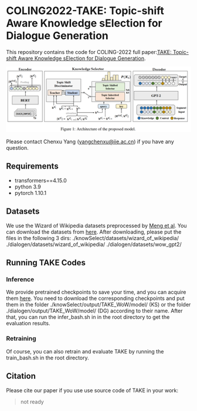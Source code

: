 # COLING2022-TAKE: Topic-shift Aware Knowledge sElection for Dialogue Generation
This repository contains the code for COLING-2022 full paper:[TAKE: Topic-shift Aware Knowledge sElection for Dialogue Generation](http://baidu.com).

![TAKE model pic](https://github.com/iie-ycx/COLING2022-TAKE/raw/main/fig/take-pic.png)

Please contact Chenxu Yang (yangchenxu@iie.ac.cn) if you have any question.
## Requirements
- transformers==4.15.0
- python 3.9
- pytorch 1.10.1
## Datasets
We use the Wizard of Wikipedia datasets preprocessed by [Meng et al](https://dl.acm.org/doi/10.1145/3404835.3462824). You can download the datasets from [here](https://share.weiyun.com/rpmIidMZ). After downloading, please put the files in the following 3 dirs:
./knowSelect/datasets/wizard_of_wikipedia/
./dialogen/datasets/wizard_of_wikipedia/
./dialogen/datasets/wow_gpt2/
## Running TAKE Codes
### Inference
We provide pretrained checkpoints to save your time, and you can acquire them [here](https://share.weiyun.com/zqoSPsF7).
You need to download the corresponding checkpoints and put them in the folder ./knowSelect/output/TAKE_WoW/model/ (KS) or the folder ./dialogen/output/TAKE_WoW/model/ (DG) according to their name.
After that, you can run the infer_bash.sh in in the root directory to get the evaluation results. 
### Retraining
Of course, you can also retrain and evaluate TAKE by running the train_bash.sh in the root directory.
## Citation
Please cite our paper if you use use source code of TAKE in your work:
> not ready